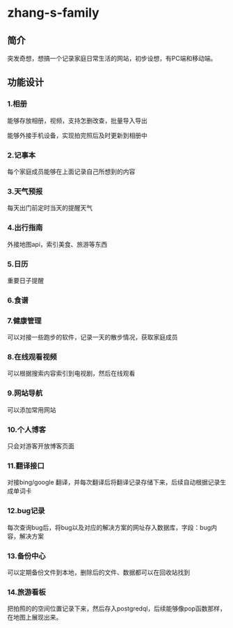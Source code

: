 # zhang-s-family

## 简介

突发奇想，想搞一个记录家庭日常生活的网站，初步设想，有PC端和移动端。

## 功能设计

### 1.相册

能够存放相册，视频，支持怎删改查，批量导入导出

能够外接手机设备，实现拍完照后及时更新到相册中

### 2.记事本

每个家庭成员能够在上面记录自己所想到的内容

### 3.天气预报

每天出门前定时当天的提醒天气

### 4.出行指南

外接地图api，索引美食、旅游等东西

### 5.日历

重要日子提醒

### 6.食谱

### 7.健康管理

可以对接一些跑步的软件，记录一天的散步情况，获取家庭成员

### 8.在线观看视频

可以根据搜索内容索引到电视剧，然后在线观看

### 9.网站导航

可以添加常用网站

### 10.个人博客

只会对游客开放博客页面

### 11.翻译接口
对接bing/google 翻译，并每次翻译后将翻译记录存储下来，后续自动根据记录生成单词卡

### 12.bug记录
每次查询bug后，将bug以及对应的解决方案的网址存入数据库，字段：bug内容，解决方案

### 13.备份中心 
可以定期备份文件到本地，删除后的文件、数据都可以在回收站找到

### 14.旅游看板
把拍照的的空间位置记录下来，然后存入postgredql，后续能够像pop函数那样，在地图上展现出来。

